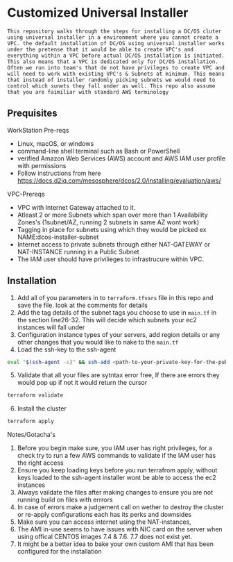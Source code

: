 # Customized Universal Installer 
 
    This repository walks through the steps for installing a DC/OS cluter using universal installer in a environment where you cannot create a VPC. the default installation of DC/OS using universal installer works under the pretense that it would be able to create VPC's and everything within a VPC before actual DC/OS installation is initiated. This also means that a VPC is dedicated only for DC/OS installation. Often we run into team's that do not have privileges to create VPC and will need to work with existing VPC's & Subnets at minimum. This means that instead of installer randomly picking subnets we would need to control which sunets they fall under as well. This repo also assume that you are faimiliar with standard AWS terminology 

## Prequisites

WorkStation Pre-reqs
- Linux, macOS, or windows
- command-line shell terminal such as Bash or PowerShell
- verified Amazon Web Services (AWS) account and AWS IAM user profile with permissions
- Follow instructions from here https://docs.d2iq.com/mesosphere/dcos/2.0/installing/evaluation/aws/

VPC-Prereqs
- VPC with Internet Gateway attached to it.
- Atleast 2 or more Subnets which span over more than 1 Availability Zones's (1subnet/AZ, running 2 subnets in same AZ wont work)
- Tagging in place for subnets using which they would be picked ex NAME:dcos-installer-subnet
- Internet access to private subnets through either NAT-GATEWAY or NAT-INSTANCE running in a Public Subnet
- The IAM user should have privilieges to infrastrucure within VPC. 


## Installation


1. Add all of you parameters in to `terraform.tfvars` file in this repo and save the file. look at the comments for details 
2. Add the tag details of the subnet tags you choose to use in `main.tf` in the section line26-32. This will decide which subnets your ec2 instances will fall under
3. Configuration instance types of your servers, add region details or any other changes that you would like to nake to the `main.tf`
4. Load the ssh-key to the ssh-agent 
```bash
eval "$(ssh-agent -s)" && ssh-add <path-to-your-private-key-for-the-public-key-used-in-variables.tf>
```
5. Validate that all your files are sytntax error free, If there are errors they would pop up if not it would return the cursor 
```bash
terraform validate  
```
6. Install the cluster 
```bash 
terraform apply 
```


Notes/Gotacha's 

1. Before you begin make sure, you IAM user has right privileges, for a check try to run a few AWS commands to validate if the IAM user has the right access
2. Ensure you keep loading keys before you run terrafrom apply, without keys loaded to the ssh-agent installer wont be able to access the ec2 instances
3. Always vaildate the files after making changes to ensure you are not running build on files with errrors 
3. In case of errors make a judgement call on wether to destroy the cluster or re-apply configurations each has its perks and downsides 
4. Make sure you can access internet using the NAT-instances,
5. The AMI in-use seems to have issues with NIC card on the server when using offical CENTOS images 7.4 & 7.6. 7.7 does not exist yet.
6. It might be a better idea to bake your own custom AMI that has been configured for the installation 

